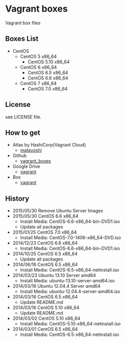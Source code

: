 Vagrant boxes
=============

Vagrant box files

Boxes List
----------

- CentOS
    - CentOS 5 x86\_64
        - CentOS 5.10 x86\_64
    - CentOS 6 x86\_64
        - CentOS 6.5 x86\_64
        - CentOS 6.6 x86\_64
    - CentOS 7 x86\_64
        - CentOS 7.0 x86\_64

License
-------

see LICENSE file.

How to get
----------

- Atlas by HashiCorp(Vagrant Cloud)
    - [matayoshi](https://vagrantcloud.com/matayoshi/)
- Github
    - [vagrant\_boxes](https://github.com/matayoshi/vagrant_boxes/releases)
- Google Drive
    - [vagrant](https://drive.google.com/folderview?id=0B_MzkQ7E4I3TekdWZkR1VEJKa1E)
- Box
    - [vagrant](https://app.box.com/s/y0acu5g4stq19wkc3gkw)

History
-------

- 2015/05/30 Remove Ubuntu Server Images
- 2015/05/30 CentOS 6.6 x86\_64
    - Install Media: CentOS-6.6-x86\_64-bin-DVD1.iso
    - Update all packages
- 2015/01/25 CentOS 7.0 x86\_64
    - Install Media: CentOS-7.0-1406-x86\_64-DVD.iso
- 2014/12/23 CentOS 6.6 x86\_64
    - Install Media: CentOS-6.6-x86\_64-bin-DVD1.iso
- 2014/10/25 CentOS 6.5 x86\_64
    - Update all packages
- 2014/06/16 CentOS 6.5 x86\_64
    - Install Media: CentOS-6.5-x86\_64-netinstall.iso
- 2014/03/23 Ubuntu 13.10 Server amd64
    - Install Media: ubuntu-13.10-server-amd64.iso
- 2014/03/16 Ubuntu 12.04.4 Server amd64
    - Install Media: ubuntu-12.04.4-server-amd64.iso
- 2014/03/16 CentOS 6.5 x86\_64
    - Update README.md
- 2014/03/16 CentOS 5.10 x86\_64
    - Update README.md
- 2014/03/02 CentOS 5.10 x86\_64
    - Install Media: CentOS-5.10-x86\_64-netinstall.iso
- 2014/03/01 CentOS 6.5 x86\_64
    - Install Media: CentOS-6.5-x86\_64-netinstall.iso
